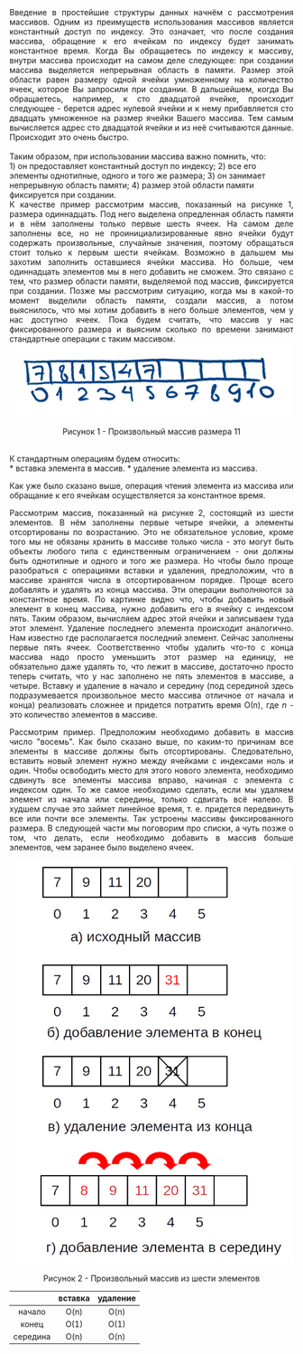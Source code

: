 <div align="justify">
Введение в простейшие структуры данных начнём с рассмотрения массивов. Одним из преимуществ использования массивов является константный доступ по индексу. Это означает, что после создания массива, обращение к его ячейкам по индексу будет занимать константное время. Когда Вы обращаетесь по индексу к массиву, внутри массива происходит на самом деле следующее: при создании массива выделяется непрерывная область в памяти. Размер этой области равен размеру одной ячейки умноженному на количество ячеек, которое Вы запросили при создании. В дальшейшем, когда Вы обращаетесь, например, к сто двадцатой ячейке, происходит следующее - берется адрес нулевой ячейки и к нему прибавляется сто двадцать умноженное на размер ячейки Вашего массива. Тем самым вычисляется адрес сто двадцатой ячейки и из неё считываются данные. Происходит это очень быстро.
</div>
<br>
Таким образом, при использовании массива важно помнить, что:
<br>
1) он предоставляет константный доступ по индексу;
2) все его элементы однотипные, одного и того же размера;
3) он занимает непрерывную область памяти;
4) размер этой области памяти фиксируется при создании.

<div align="justify">
К качестве пример рассмотрим массив, показанный на рисунке 1, размера одиннадцать. Под него выделена опредленная область памяти и в нём заполнены только первые шесть ячеек. На самом деле заполнены все, но не проинициализированные явно ячейки будут содержать произвольные, случайные значения, поэтому обращаться стоит только к первым шести ячейкам. Возможно в дальшем мы захотим заполнить оставшиеся ячейки массива. Но больше, чем одиннадцать элементов мы в него добавить не сможем. Это связано с тем, что размер области памяти, выделяемой под массив, фиксируется при создании. Позже мы рассмотрим ситуацию, когда мы в какой-то момент выделили область памяти, создали массив, а потом выяснилось, что мы хотим добавить в него больше элементов, чем у нас доступно ячеек. Пока будем считать, что массив у нас фиксированного размера и выясним сколько по времени занимают стандартные операции с таким массивом.
</div>
<div align="center">
<img src="/images/arrays/image1.png" alt="Произвольный массив размера 11" />
<p>Рисунок 1 - Произвольный массив размера 11</p>
</div>
<br>
К стандартным операциям будем относить:
<br>
* вставка элемента в массив.
* удаление элемента из массива.

<div align="justify">
<p>Как уже было сказано выше, операция чтения элемента из массива или обращание к его ячейкам осуществляется за константное время.</p>

<p>
Рассмотрим массив, показанный на рисунке 2, состоящий из шести элементов. В нём заполнены первые четыре ячейки, а элементы отсортированы по возрастанию. Это не обязательное условие, кроме того мы не обязаны хранить в массиве только числа - это могут быть объекты любого типа с единственным ограничением - они должны быть однотипные и одного и того же размера. Но чтобы было проще разобраться с операциями вставки и удаления, предположим, что в массиве хранятся числа в отсортированном порядке. Проще всего добавлять и удалять из конца массива. Эти операции выполняются за константное время. По картинке видно что, чтобы добавить новый элемент в конец массива, нужно добавить его в ячейку с индексом пять. Таким образом, вычисляем адрес этой ячейки и записываем туда этот элемент. Удаление последнего элемента происходит аналогично. Нам известно где располагается последний элемент. Сейчас заполнены первые пять ячеек. Соответственно чтобы удалить что-то с конца массива надо просто уменьшить этот размер на единицу, не обязательно даже удалять то, что лежит в массиве, достаточно просто теперь считать, что у нас заполнено не пять элементов в массиве, а четыре. Вставку и удаление в начало и середину (под серединой здесь подразумевается произвольное место массива отличное от начала и конца) реализовать сложнее и придется потратить время О(n), где <em>n</em> - это количество элементов в массиве.
</p>

<p>
Рассмотрим пример. Предположим необходимо добавить в массив число "восемь". Как было сказано выше, по каким-то причинам все элементы в массиве должны быть отсортированы. Следовательно, вставить новый элемент нужно между ячейками с индексами ноль и один. Чтобы освободить место для этого нового элемента, необходимо сдвинуть все элементы массива вправо, начиная с элемента с индексом один. То же самое необходимо сделать, если мы удаляем элемент из начала или середины, только сдвигать всё налево. В худшем случае это займет линейное время, т. е. придется передвинуть все или почти все элементы. Так устроены массивы фиксированного размера. В следующей части мы поговорим про списки, а чуть позже о том, что делать, если необходимо добавить в массив больше элементов, чем заранее было выделено ячеек.
</p>
</div>

<div align="center">
<img src="/images/arrays/image2.png" alt="Произвольный массив из шести элементов" />
<p>Рисунок 2 - Произвольный массив из шести элементов</p>
</div>


|          | вставка | удаление |
|:--------:|:-------:|:--------:|
|  начало  |   O(n)  |   O(n)   |
|   конец  |   O(1)  |   O(1)   |
| середина |   O(n)  |   O(n)   |